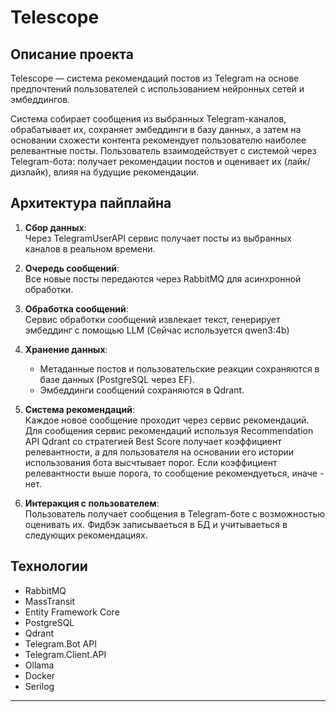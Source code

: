 # Telescope

## Описание проекта

Telescope — система рекомендаций постов из Telegram на основе предпочтений пользователей с использованием нейронных сетей и эмбеддингов.

Система собирает сообщения из выбранных Telegram-каналов, обрабатывает их, сохраняет эмбеддинги в базу данных, а затем на основании схожести контента рекомендует пользователю наиболее релевантные посты. Пользователь взаимодействует с системой через Telegram-бота: получает рекомендации постов и оценивает их (лайк/дизлайк), влияя на будущие рекомендации.

## Архитектура пайплайна

1. **Сбор данных**:  
   Через TelegramUserAPI сервис получает посты из выбранных каналов в реальном времени.

2. **Очередь сообщений**:  
   Все новые посты передаются через RabbitMQ для асинхронной обработки.

3. **Обработка сообщений**:  
   Сервис обработки сообщений извлекает текст, генерирует эмбеддинг с помощью LLM (Сейчас используется qwen3:4b)

4. **Хранение данных**:  
   - Метаданные постов и пользовательские реакции сохраняются в базе данных (PostgreSQL через EF).
   - Эмбеддинги сообщений сохраняются в Qdrant.

5. **Система рекомендаций**:  
   Каждое новое сообщение проходит через сервис рекомендаций. Для сообщения сервис рекомендаций используя Recommendation API Qdrant со стратегией Best Score получает коэффициент релевантности, а для пользователя на основании его истории использования бота высчтывает порог. Если коэффициент релевантности выше порога, то сообщение рекомендуеться, иначе - нет.

6. **Интеракция с пользователем**:  
   Пользователь получает сообщения в Telegram-боте с возможностью оценивать их. Фидбэк записываеться в БД и учитываеться в следующих рекомендациях.

## Технологии
- RabbitMQ
- MassTransit
- Entity Framework Core
- PostgreSQL
- Qdrant
- Telegram.Bot API
- Telegram.Client.API
- Ollama
- Docker
- Serilog
---

